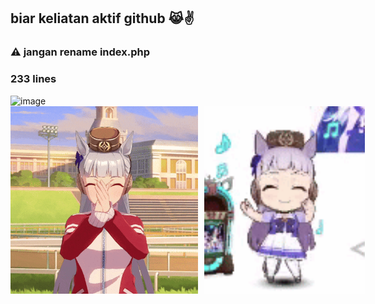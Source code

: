 ## biar keliatan aktif github 😹✌

<h3>⚠ jangan rename index.php</h3>
<h3>233 lines</h3>

<img width="1920" height="1080" alt="image" src="https://github.com/user-attachments/assets/396fe5bd-0633-4cc3-bc50-5fbbf5c3739a" />
<div style="display: flex; gap: 10px;">
  <img
    src="https://github.com/BeLfayza/Laundry-FOMO/blob/main/uhhh/golshin.gif?raw=true"
    style="width: 300px; height: 300px; object-fit: cover;"
  >
  <img
    src="https://github.com/BeLfayza/Laundry-FOMO/blob/main/uhhh/golshi.gif?raw=true"
    style="width: 300px; height: 300px; object-fit: cover;"
  >
</div>

